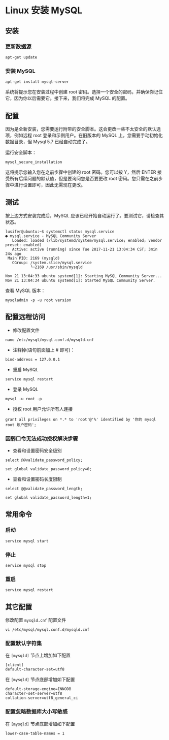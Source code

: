 # Linux 安装 MySQL

## 安装

### 更新数据源

```text
apt-get update
```

### 安装 MySQL

```text
apt-get install mysql-server
```

系统将提示您在安装过程中创建 root 密码。选择一个安全的密码，并确保你记住它，因为你以后需要它。接下来，我们将完成 MySQL 的配置。

## 配置

因为是全新安装，您需要运行附带的安全脚本。这会更改一些不太安全的默认选项，例如远程 root 登录和示例用户。在旧版本的 MySQL 上，您需要手动初始化数据目录，但 Mysql 5.7 已经自动完成了。

运行安全脚本：

```text
mysql_secure_installation
```

这将提示您输入您在之前步骤中创建的 root 密码。您可以按 Y，然后 ENTER 接受所有后续问题的默认值，但是要询问您是否要更改 root 密码。您只需在之前步骤中进行设置即可，因此无需现在更改。

## 测试

按上边方式安装完成后，MySQL 应该已经开始自动运行了。要测试它，请检查其状态。

```text
lusifer@ubuntu:~$ systemctl status mysql.service
● mysql.service - MySQL Community Server
   Loaded: loaded (/lib/systemd/system/mysql.service; enabled; vendor preset: enabled)
   Active: active (running) since Tue 2017-11-21 13:04:34 CST; 3min 24s ago
 Main PID: 2169 (mysqld)
   CGroup: /system.slice/mysql.service
           └─2169 /usr/sbin/mysqld

Nov 21 13:04:33 ubuntu systemd[1]: Starting MySQL Community Server...
Nov 21 13:04:34 ubuntu systemd[1]: Started MySQL Community Server.
```

查看 MySQL 版本：

```text
mysqladmin -p -u root version
```

## 配置远程访问

- 修改配置文件

```text
nano /etc/mysql/mysql.conf.d/mysqld.cnf
```

- 注释掉(语句前面加上 # 即可)：

```text
bind-address = 127.0.0.1
```

- 重启 MySQL

```text
service mysql restart
```

- 登录 MySQL

```text
mysql -u root -p
```

- 授权 root 用户允许所有人连接

```text
grant all privileges on *.* to 'root'@'%' identified by '你的 mysql root 账户密码';
```

### 因弱口令无法成功授权解决步骤

- 查看和设置密码安全级别

```text
select @@validate_password_policy;
```

```text
set global validate_password_policy=0;
```

- 查看和设置密码长度限制

```text
select @@validate_password_length;
```

```text
set global validate_password_length=1;
```

## 常用命令

### 启动

```text
service mysql start
```

### 停止

```text
service mysql stop
```

### 重启

```text
service mysql restart
```

## 其它配置

修改配置 `mysqld.cnf` 配置文件

```text
vi /etc/mysql/mysql.conf.d/mysqld.cnf
```

### 配置默认字符集

在 `[mysqld]` 节点上增加如下配置

```text
[client]
default-character-set=utf8
```

在 `[mysqld]` 节点底部增加如下配置

```text
default-storage-engine=INNODB
character-set-server=utf8
collation-server=utf8_general_ci
```

### 配置忽略数据库大小写敏感

在 `[mysqld]` 节点底部增加如下配置

```text
lower-case-table-names = 1
```